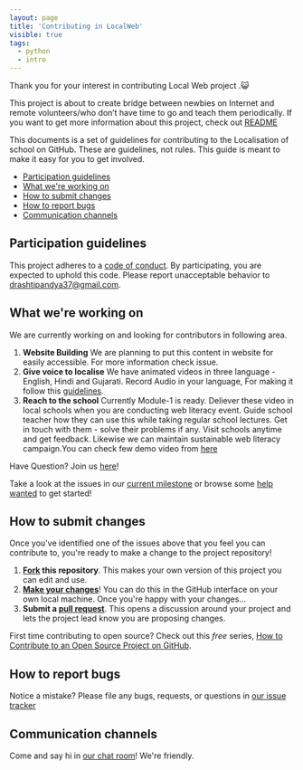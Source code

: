 ```yaml
---
layout: page
title: 'Contributing in LocalWeb'
visible: true
tags:
  - python
  - intro
---
```



Thank you for your interest in contributing Local Web project .:smiley_cat:

This project is about to create bridge between newbies on Internet and remote volunteers/who don’t have time to go and teach them periodically. If you want to get more information about this project, check out [README](README.md)

This documents is a set of guidelines for contributing to the Localisation of school on GitHub. These are guidelines, not rules. This guide is meant to make it easy for you to get involved.

* [Participation guidelines](#participation-guidelines)
* [What we're working on](#what-were-working-on)
* [How to submit changes](#how-to-submit-changes)
* [How to report bugs](#how-to-report-bugs)
* [Communication channels](#communication-channels)

## Participation guidelines

This project adheres to a [code of conduct](CODE_OF_CONDUCT.md). By participating, you are expected to uphold this code. Please report unacceptable behavior to drashtipandya37@gmail.com.

## What we're working on

We are currently working on and looking for contributors in following area.

1. **Website Building**
    We are planning to put this content in website for easily accessible. For more information check issue.
2. **Give voice to localise**
  We have animated videos in three language - English, Hindi and Gujarati. Record Audio in your language, For making it follow this [guidelines](https://gitter.im/Open-Leadership-Localisation-of-School/Lobby).
3. **Reach to the school**
	Currently Module-1 is ready. Deliever these video in local schools when you are conducting web literacy event. Guide school teacher how they can use this while taking regular school lectures. Get in touch with them - solve their problems if any. Visit schools anytime and get feedback. Likewise we can maintain sustainable web literacy campaign.You can check few demo video from [here](https://www.youtube.com/playlist?list=PLu2d9jFcLV1G-t-9lXrBwxOSq_PHuo1RO&spfreload=10)

Have Question? Join us [here](https://gitter.im/Open-Leadership-Localisation-of-School/Lobby)!

Take a look at the issues in our [current milestone](https://github.com/drashti4/localisationofschool/milestones) or browse some [help wanted](https://github.com/drashti4/localisationofschool/issues?q=is%3Aissue+is%3Aopen+label%3A%22help+wanted%22) to get started!

## How to submit changes

Once you've identified one of the issues above that you feel you can contribute to, you're ready to make a change to the project repository!

1. **[Fork](https://help.github.com/articles/fork-a-repo/) this repository**. This makes your own version of this project you can edit and use.
2. **[Make your changes](https://guides.github.com/activities/forking/#making-changes)**! You can do this in the GitHub interface on your own local machine. Once you're happy with your changes...
3. **Submit a [pull request](https://help.github.com/articles/proposing-changes-to-a-project-with-pull-requests/)**. This opens a discussion around your project and lets the project lead know you are proposing changes.

First time contributing to open source? Check out this *free* series, [How to Contribute to an Open Source Project on GitHub](https://egghead.io/series/how-to-contribute-to-an-open-source-project-on-github).

## How to report bugs

Notice a mistake? Please file any bugs, requests, or questions in [our issue tracker](https://github.com/drashti4/localisationofschool/issues)

## Communication channels

Come and say hi in [our chat room](https://gitter.im/Open-Leadership-Localisation-of-School/Lobby)! We're friendly.


